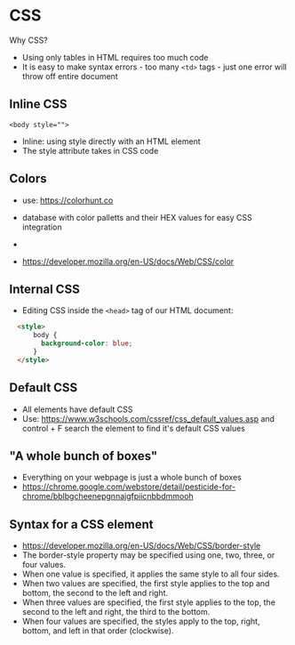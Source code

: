 
# CSS

Why CSS?
- Using only tables in HTML requires too much code
- It is easy to make syntax errors - too many ```<td>``` tags - just one error will throw off entire document

## Inline CSS

```<body style="">```
- Inline: using style directly with an HTML element
- The style attribute takes in CSS code

## Colors

- use: https://colorhunt.co
- database with color palletts and their HEX values for easy CSS integration

- 
- https://developer.mozilla.org/en-US/docs/Web/CSS/color

## Internal CSS

- Editing CSS inside the ```<head>``` tag of our HTML document:
```HTML
  <style>
      body {
        background-color: blue;
      }
  </style>
```

## Default CSS

- All elements have default CSS
- Use: https://www.w3schools.com/cssref/css_default_values.asp and control + F search the element to find it's default CSS values

## "A whole bunch of boxes"

- Everything on your webpage is just a whole bunch of boxes
- https://chrome.google.com/webstore/detail/pesticide-for-chrome/bblbgcheenepgnnajgfpiicnbbdmmooh

## Syntax for a CSS element

- https://developer.mozilla.org/en-US/docs/Web/CSS/border-style
- The border-style property may be specified using one, two, three, or four values.
- When one value is specified, it applies the same style to all four sides.
- When two values are specified, the first style applies to the top and bottom, the second to the left and right.
- When three values are specified, the first style applies to the top, the second to the left and right, the third to the bottom.
- When four values are specified, the styles apply to the top, right, bottom, and left in that order (clockwise).
